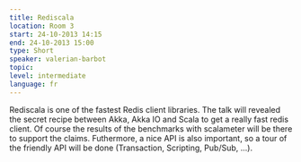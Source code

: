 ```yaml
---
title: Rediscala
location: Room 3
start: 24-10-2013 14:15
end: 24-10-2013 15:00
type: Short
speaker: valerian-barbot
topic: 
level: intermediate
language: fr
---
```


Rediscala is one of the fastest Redis client libraries. The talk will revealed the secret recipe between Akka, Akka IO and Scala to get a really fast redis client. Of course the results of the benchmarks with scalameter will be there to support the claims.
Futhermore, a nice API is also important, so a tour of the friendly API will be done (Transaction, Scripting, Pub/Sub, ...).
